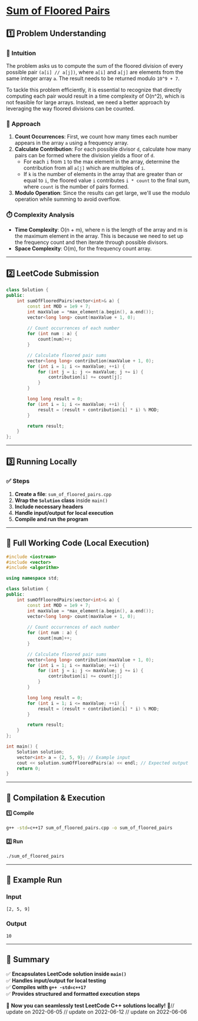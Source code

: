 # **[Sum of Floored Pairs](https://leetcode.com/problems/sum-of-floored-pairs/description/)**  

## **1️⃣ Problem Understanding**  
### **📌 Intuition**  
The problem asks us to compute the sum of the floored division of every possible pair `(a[i] // a[j])`, where `a[i]` and `a[j]` are elements from the same integer array `a`. The result needs to be returned modulo `10^9 + 7`.

To tackle this problem efficiently, it is essential to recognize that directly computing each pair would result in a time complexity of O(n^2), which is not feasible for large arrays. Instead, we need a better approach by leveraging the way floored divisions can be counted.

### **🚀 Approach**  
1. **Count Occurrences**: First, we count how many times each number appears in the array `a` using a frequency array.
2. **Calculate Contribution**: For each possible divisor `d`, calculate how many pairs can be formed where the division yields a floor of `d`. 
   - For each `i` from `1` to the max element in the array, determine the contribution from all `a[j]` which are multiples of `i`.
   - If `k` is the number of elements in the array that are greater than or equal to `i`, the floored value `i` contributes `i * count` to the final sum, where `count` is the number of pairs formed.
3. **Modulo Operation**: Since the results can get large, we'll use the modulo operation while summing to avoid overflow.

### **⏱️ Complexity Analysis**  
- **Time Complexity**: O(n + m), where n is the length of the array and m is the maximum element in the array. This is because we need to set up the frequency count and then iterate through possible divisors.
- **Space Complexity**: O(m), for the frequency count array.  

---  

## **2️⃣ LeetCode Submission**  
```cpp
class Solution {
public:
    int sumOfFlooredPairs(vector<int>& a) {
        const int MOD = 1e9 + 7;
        int maxValue = *max_element(a.begin(), a.end());
        vector<long long> count(maxValue + 1, 0);
        
        // Count occurrences of each number
        for (int num : a) {
            count[num]++;
        }

        // Calculate floored pair sums
        vector<long long> contribution(maxValue + 1, 0);
        for (int i = 1; i <= maxValue; ++i) {
            for (int j = i; j <= maxValue; j += i) {
                contribution[i] += count[j];
            }
        }

        long long result = 0;
        for (int i = 1; i <= maxValue; ++i) {
            result = (result + contribution[i] * i) % MOD;
        }

        return result;
    }
};  
```  

---  

## **3️⃣ Running Locally**  
### **✅ Steps**  
1. **Create a file**: `sum_of_floored_pairs.cpp`  
2. **Wrap the `Solution` class** inside `main()`  
3. **Include necessary headers**  
4. **Handle input/output for local execution**  
5. **Compile and run the program**  

---  

## **📝 Full Working Code (Local Execution)**  
```cpp
#include <iostream>
#include <vector>
#include <algorithm>

using namespace std;

class Solution {
public:
    int sumOfFlooredPairs(vector<int>& a) {
        const int MOD = 1e9 + 7;
        int maxValue = *max_element(a.begin(), a.end());
        vector<long long> count(maxValue + 1, 0);
        
        // Count occurrences of each number
        for (int num : a) {
            count[num]++;
        }

        // Calculate floored pair sums
        vector<long long> contribution(maxValue + 1, 0);
        for (int i = 1; i <= maxValue; ++i) {
            for (int j = i; j <= maxValue; j += i) {
                contribution[i] += count[j];
            }
        }

        long long result = 0;
        for (int i = 1; i <= maxValue; ++i) {
            result = (result + contribution[i] * i) % MOD;
        }

        return result;
    }
};

int main() {
    Solution solution;
    vector<int> a = {2, 5, 9}; // Example input
    cout << solution.sumOfFlooredPairs(a) << endl; // Expected output
    return 0;
}
```  

---  

## **🔧 Compilation & Execution**  
#### **1️⃣ Compile**  
```bash
g++ -std=c++17 sum_of_floored_pairs.cpp -o sum_of_floored_pairs
```  

#### **2️⃣ Run**  
```bash
./sum_of_floored_pairs
```  

---  

## **🎯 Example Run**  
### **Input**  
```
[2, 5, 9]
```  
### **Output**  
```
10
```  

---  

## **📌 Summary**  
✅ **Encapsulates LeetCode solution inside `main()`**  
✅ **Handles input/output for local testing**  
✅ **Compiles with `g++ -std=c++17`**  
✅ **Provides structured and formatted execution steps**  

🚀 **Now you can seamlessly test LeetCode C++ solutions locally!** 🚀// update on 2022-06-05
// update on 2022-06-12
// update on 2022-06-06
